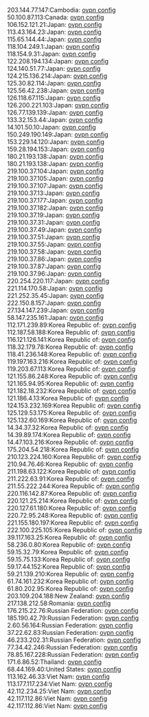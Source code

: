 203.144.77.147:Cambodia: [ovpn config](vpn/203_144_77_147.ovpn)  
50.100.87.113:Canada: [ovpn config](vpn/50_100_87_113.ovpn)  
106.152.121.21:Japan: [ovpn config](vpn/106_152_121_21.ovpn)  
113.43.164.23:Japan: [ovpn config](vpn/113_43_164_23.ovpn)  
115.65.144.44:Japan: [ovpn config](vpn/115_65_144_44.ovpn)  
118.104.249.1:Japan: [ovpn config](vpn/118_104_249_1.ovpn)  
118.154.9.31:Japan: [ovpn config](vpn/118_154_9_31.ovpn)  
122.208.194.134:Japan: [ovpn config](vpn/122_208_194_134.ovpn)  
124.140.51.77:Japan: [ovpn config](vpn/124_140_51_77.ovpn)  
124.215.136.214:Japan: [ovpn config](vpn/124_215_136_214.ovpn)  
125.30.82.114:Japan: [ovpn config](vpn/125_30_82_114.ovpn)  
125.56.42.238:Japan: [ovpn config](vpn/125_56_42_238.ovpn)  
126.118.67.115:Japan: [ovpn config](vpn/126_118_67_115.ovpn)  
126.200.221.103:Japan: [ovpn config](vpn/126_200_221_103.ovpn)  
126.77.139.139:Japan: [ovpn config](vpn/126_77_139_139.ovpn)  
133.32.153.44:Japan: [ovpn config](vpn/133_32_153_44.ovpn)  
14.101.50.10:Japan: [ovpn config](vpn/14_101_50_10.ovpn)  
150.249.190.149:Japan: [ovpn config](vpn/150_249_190_149.ovpn)  
153.229.14.120:Japan: [ovpn config](vpn/153_229_14_120.ovpn)  
159.28.194.153:Japan: [ovpn config](vpn/159_28_194_153.ovpn)  
180.21.193.138:Japan: [ovpn config](vpn/180_21_193_138.ovpn)  
180.21.193.138:Japan: [ovpn config](vpn/180_21_193_138.ovpn)  
219.100.37.104:Japan: [ovpn config](vpn/219_100_37_104.ovpn)  
219.100.37.105:Japan: [ovpn config](vpn/219_100_37_105.ovpn)  
219.100.37.107:Japan: [ovpn config](vpn/219_100_37_107.ovpn)  
219.100.37.13:Japan: [ovpn config](vpn/219_100_37_13.ovpn)  
219.100.37.177:Japan: [ovpn config](vpn/219_100_37_177.ovpn)  
219.100.37.182:Japan: [ovpn config](vpn/219_100_37_182.ovpn)  
219.100.37.19:Japan: [ovpn config](vpn/219_100_37_19.ovpn)  
219.100.37.31:Japan: [ovpn config](vpn/219_100_37_31.ovpn)  
219.100.37.49:Japan: [ovpn config](vpn/219_100_37_49.ovpn)  
219.100.37.51:Japan: [ovpn config](vpn/219_100_37_51.ovpn)  
219.100.37.55:Japan: [ovpn config](vpn/219_100_37_55.ovpn)  
219.100.37.58:Japan: [ovpn config](vpn/219_100_37_58.ovpn)  
219.100.37.86:Japan: [ovpn config](vpn/219_100_37_86.ovpn)  
219.100.37.87:Japan: [ovpn config](vpn/219_100_37_87.ovpn)  
219.100.37.96:Japan: [ovpn config](vpn/219_100_37_96.ovpn)  
220.254.220.117:Japan: [ovpn config](vpn/220_254_220_117.ovpn)  
221.114.170.58:Japan: [ovpn config](vpn/221_114_170_58.ovpn)  
221.252.35.45:Japan: [ovpn config](vpn/221_252_35_45.ovpn)  
222.150.8.157:Japan: [ovpn config](vpn/222_150_8_157.ovpn)  
27.134.147.239:Japan: [ovpn config](vpn/27_134_147_239.ovpn)  
58.147.235.161:Japan: [ovpn config](vpn/58_147_235_161.ovpn)  
112.171.239.89:Korea Republic of: [ovpn config](vpn/112_171_239_89.ovpn)  
112.187.58.188:Korea Republic of: [ovpn config](vpn/112_187_58_188.ovpn)  
116.121.126.141:Korea Republic of: [ovpn config](vpn/116_121_126_141.ovpn)  
118.32.179.78:Korea Republic of: [ovpn config](vpn/118_32_179_78.ovpn)  
118.41.236.148:Korea Republic of: [ovpn config](vpn/118_41_236_148.ovpn)  
119.197.163.216:Korea Republic of: [ovpn config](vpn/119_197_163_216.ovpn)  
119.203.67.113:Korea Republic of: [ovpn config](vpn/119_203_67_113.ovpn)  
121.155.86.248:Korea Republic of: [ovpn config](vpn/121_155_86_248.ovpn)  
121.165.94.95:Korea Republic of: [ovpn config](vpn/121_165_94_95.ovpn)  
121.182.18.232:Korea Republic of: [ovpn config](vpn/121_182_18_232.ovpn)  
121.186.4.13:Korea Republic of: [ovpn config](vpn/121_186_4_13.ovpn)  
124.153.232.169:Korea Republic of: [ovpn config](vpn/124_153_232_169.ovpn)  
125.129.53.175:Korea Republic of: [ovpn config](vpn/125_129_53_175.ovpn)  
125.132.60.169:Korea Republic of: [ovpn config](vpn/125_132_60_169.ovpn)  
14.34.37.32:Korea Republic of: [ovpn config](vpn/14_34_37_32.ovpn)  
14.39.89.174:Korea Republic of: [ovpn config](vpn/14_39_89_174.ovpn)  
14.47.103.216:Korea Republic of: [ovpn config](vpn/14_47_103_216.ovpn)  
175.204.54.218:Korea Republic of: [ovpn config](vpn/175_204_54_218.ovpn)  
210.123.224.160:Korea Republic of: [ovpn config](vpn/210_123_224_160.ovpn)  
210.94.76.46:Korea Republic of: [ovpn config](vpn/210_94_76_46.ovpn)  
211.198.63.122:Korea Republic of: [ovpn config](vpn/211_198_63_122.ovpn)  
211.222.63.91:Korea Republic of: [ovpn config](vpn/211_222_63_91.ovpn)  
211.55.222.244:Korea Republic of: [ovpn config](vpn/211_55_222_244.ovpn)  
220.116.142.87:Korea Republic of: [ovpn config](vpn/220_116_142_87.ovpn)  
220.121.25.214:Korea Republic of: [ovpn config](vpn/220_121_25_214.ovpn)  
220.127.61.180:Korea Republic of: [ovpn config](vpn/220_127_61_180.ovpn)  
220.72.95.248:Korea Republic of: [ovpn config](vpn/220_72_95_248.ovpn)  
221.155.180.197:Korea Republic of: [ovpn config](vpn/221_155_180_197.ovpn)  
222.100.225.105:Korea Republic of: [ovpn config](vpn/222_100_225_105.ovpn)  
39.117.163.25:Korea Republic of: [ovpn config](vpn/39_117_163_25.ovpn)  
58.236.0.80:Korea Republic of: [ovpn config](vpn/58_236_0_80.ovpn)  
59.15.32.79:Korea Republic of: [ovpn config](vpn/59_15_32_79.ovpn)  
59.15.75.133:Korea Republic of: [ovpn config](vpn/59_15_75_133.ovpn)  
59.17.44.152:Korea Republic of: [ovpn config](vpn/59_17_44_152.ovpn)  
59.21.139.210:Korea Republic of: [ovpn config](vpn/59_21_139_210.ovpn)  
61.74.161.232:Korea Republic of: [ovpn config](vpn/61_74_161_232.ovpn)  
61.80.202.95:Korea Republic of: [ovpn config](vpn/61_80_202_95.ovpn)  
203.109.204.188:New Zealand: [ovpn config](vpn/203_109_204_188.ovpn)  
217.138.212.58:Romania: [ovpn config](vpn/217_138_212_58.ovpn)  
176.215.22.76:Russian Federation: [ovpn config](vpn/176_215_22_76.ovpn)  
185.190.42.79:Russian Federation: [ovpn config](vpn/185_190_42_79.ovpn)  
2.60.56.164:Russian Federation: [ovpn config](vpn/2_60_56_164.ovpn)  
37.22.62.83:Russian Federation: [ovpn config](vpn/37_22_62_83.ovpn)  
46.233.202.31:Russian Federation: [ovpn config](vpn/46_233_202_31.ovpn)  
77.34.42.246:Russian Federation: [ovpn config](vpn/77_34_42_246.ovpn)  
78.85.167.228:Russian Federation: [ovpn config](vpn/78_85_167_228.ovpn)  
171.6.86.52:Thailand: [ovpn config](vpn/171_6_86_52.ovpn)  
68.44.169.40:United States: [ovpn config](vpn/68_44_169_40.ovpn)  
113.162.46.33:Viet Nam: [ovpn config](vpn/113_162_46_33.ovpn)  
113.177.117.234:Viet Nam: [ovpn config](vpn/113_177_117_234.ovpn)  
42.112.234.25:Viet Nam: [ovpn config](vpn/42_112_234_25.ovpn)  
42.117.112.86:Viet Nam: [ovpn config](vpn/42_117_112_86.ovpn)  
42.117.112.86:Viet Nam: [ovpn config](vpn/42_117_112_86.ovpn)  
